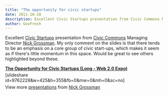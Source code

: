 ```yaml
---
title: "The opportunity for civic startups"
date: 2011-10-28
description: Excellent Civic Startups presentation from Civic Commons Managing Director Nick Grossman.
author: GovFresh
---
```


Excellent <a href="http://wrkng.net/2011/10/civic-startups-web-2-0-expo-slides/">Civic Startups</a> presentation from <a href="http://civiccommons.org">Civic Commons</a> Managing Director <a href="http://wrkng.net/">Nick Grossman</a>. My only comment on the slides is that there tends to be an emphasis on a core group of civic start-ups, which makes it seem as if there's little momentum in this space. Would be great to see others highlighted beyond these.

<div style="width:425px;" id="__ss_9762228"> <strong style="display:block;margin:12px 0 4px;"><a href="http://www.slideshare.net/nickgrossman/the-opportunity-for-civic-startups-long-web-20-expo" title="The Opportunity for Civic Startups (Long - Web 2.0 Expo)" target="_blank">The Opportunity for Civic Startups (Long - Web 2.0 Expo)</a></strong> [slideshare id=9762228&w=425&h=355&fb=0&mw=0&mh=0&sc=no] <div style="padding:5px 0 12px;"> View more <a href="http://www.slideshare.net/" target="_blank">presentations</a> from <a href="http://www.slideshare.net/nickgrossman" target="_blank">Nick Grossman</a> </div> </div>
